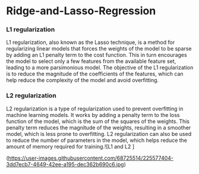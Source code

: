 # Ridge-and-Lasso-Regression

### L1 regularization
L1 regularization, also known as the Lasso technique, is a method for regularizing linear models that forces the weights of the model to be sparse by adding an L1 penalty term to the cost function. This in turn encourages the model to select only a few features from the available feature set, leading to a more parsimonious model. The objective of the L1 regularization is to reduce the magnitude of the coefficients of the features, which can help reduce the complexity of the model and avoid overfitting.

### L2 regularization
L2 regularization is a type of regularization used to prevent overfitting in machine learning models. It works by adding a penalty term to the loss function of the model, which is the sum of the squares of the weights. This penalty term reduces the magnitude of the weights, resulting in a smoother model, which is less prone to overfitting. L2 regularization can also be used to reduce the number of parameters in the model, which helps reduce the amount of memory required for training.![L1 and L2 ]

(https://user-images.githubusercontent.com/68725514/225577404-3dd7ecb7-4649-42ee-a195-dec362b690c6.jpg)

